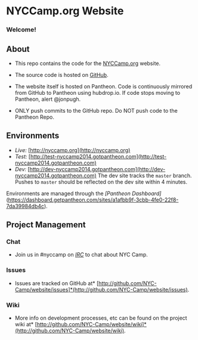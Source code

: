 NYCCamp.org Website
===================

### Welcome!


About
-----

- This repo contains the code for the [NYCCamp.org](http://nyccamp.org) website.

- The source code is hosted on [GitHub](http://github.com/NYC-Camp/website).

- The website itself is hosted on Pantheon.  Code is continuously mirrored from GitHub to Pantheon using hubdrop.io.  If code stops moving to Pantheon, alert @jonpugh.

- ONLY push commits to the GitHub repo.  Do NOT push code to the Pantheon Repo.

Environments
------------

- *Live:* [http://nyccamp.org](http://nyccamp.org)
- *Test:* [http://test-nyccamp2014.gotpantheon.com](http://test-nyccamp2014.gotpantheon.com)
- *Dev:* [http://dev-nyccamp2014.gotpantheon.com](http://dev-nyccamp2014.gotpantheon.com) The dev site tracks the `master` branch.  Pushes to `master` should be reflected on the dev site within 4 minutes.

Environments are managed through the *[Pantheon Dashboard]*(https://dashboard.getpantheon.com/sites/a1afbb9f-3cbb-4fe0-22f8-7da39984db4c).

Project Management
------------------

### Chat

- Join us in #nyccamp on *[IRC](ircs://chat.freenode.net)* to chat about NYC Camp.

### Issues

- Issues are tracked on GitHub at* [http://github.com/NYC-Camp/website/issues]*(http://github.com/NYC-Camp/website/issues).

### Wiki

- More info on development processes, etc can be found on the project wiki at* [http://github.com/NYC-Camp/website/wiki]*(http://github.com/NYC-Camp/website/wiki).
